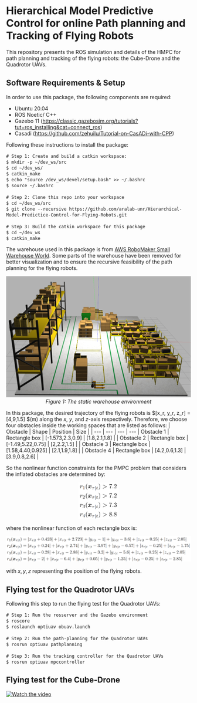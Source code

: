 # Hierarchical Model Predictive Control for online Path planning and Tracking of Flying Robots

This repository presents the ROS simulation and details of the HMPC for path planning and tracking of the flying robots: the Cube-Drone and the Quadrotor UAVs.

## Software Requirements & Setup

In order to use this package, the following components are required:

- Ubuntu 20.04
- ROS Noetic/ C++
- Gazebo 11 (https://classic.gazebosim.org/tutorials?tut=ros_installing&cat=connect_ros)
- Casadi (https://github.com/zehuilu/Tutorial-on-CasADi-with-CPP)

Following these instructions to install the package:

```shell
# Step 1: Create and build a catkin workspace:
$ mkdir -p ~/dev_ws/src
$ cd ~/dev_ws/
$ catkin_make
$ echo "source /dev_ws/devel/setup.bash" >> ~/.bashrc
$ source ~/.bashrc

# Step 2: Clone this repo into your workspace
$ cd ~/dev_ws/src
$ git clone --recursive https://github.com/aralab-unr/Hierarchical-Model-Predictice-Control-for-Flying-Robots.git

# Step 3: Build the catkin workspace for this package
$ cd ~/dev_ws
$ catkin_make
```
The warehouse used in this package is from [AWS RoboMaker Small Warehouse World](https://github.com/aws-robotics/aws-robomaker-small-warehouse-world). Some parts of the warehouse have been removed for better visualization and to ensure the recursive feasibility of the path planning for the flying robots.
<p align="center">
  <img src="/images/warehouse.png" alt="Warehouse Environment" width="700"/>
  <br/>
  <em>Figure 1: The static warehouse environment</em>
</p>

In this package, the desired trajectory of the flying robots is  $[x_r, y_r, z_r] = [4,9,1.5] $(m)  along the $x$, $y$, and $z$-axis respectively. Therefore, we choose four obstacles inside the working spaces that are listed as follows:
| Obstacle | Shape | Position | Size |
| --- | --- | --- | --- 
| Obstacle 1 | Rectangle box | [-1.573,2.3,0.9] | [1.8,2.1,1.8] |
| Obstacle 2 | Rectangle box | [-1.49,5.22,0.75] | [2,2.2,1.5] |
| Obstacle 3 | Rectangle box | [1.58,4.40,0.925] | [2.1,1.9,1.8] |
| Obstacle 4 | Rectangle box | [4.2,0.6,1.3] | [3.9,0.8,2.6] |

So the nonlinear function constraints for the PMPC problem that considers the inflated obstacles are determined by:

<p align="center">
  <img src="/images/function.png" alt="Warehouse Environment" width="110" />
  <br/>
</p>

where the nonlinear function of each rectangle box is:

<p align="center">
  <img src="/images/constraints.png" alt="Warehouse Environment" width="750" />
  <br/>
</p>

with $x,y,z$ representing the position of the flying robots.

## Flying test for the Quadrotor UAVs
Following this step to run the flying test for the Quadrotor UAVs:

```shell
# Step 1: Run the rosserver and the Gazebo environment 
$ roscore
$ roslaunch optiuav obuav.launch

# Step 2: Run the path-planning for the Quadrotor UAVs
$ rosrun optiuav pathplanning

# Step 3: Run the tracking controller for the Quadrotor UAVs
$ rosrun optiuav mpccontroller
```

## Flying test for the Cube-Drone

[![Watch the video](https://img.icons8.com/ios/50/000000/play--v1.png)](https://github.com/aralab-unr/HMPC-for-Flying-Robots/main/images/uav.mp4)


